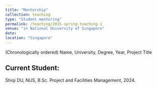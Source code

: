 ```yaml
---
title: "Mentorship"
collection: teaching
type: "Student mentoring"
permalink: /teaching/2015-spring-teaching-1
venue: "in National University of Singapore"
date: 
location: "Singapore"
---
```

(Chronologically ordered) Name, University, Degree, Year, Project Title

## Current Student:
Shiqi DU, NUS, B.Sc. Project and Facilities Management, 2024.

